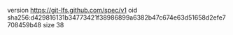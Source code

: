version https://git-lfs.github.com/spec/v1
oid sha256:d429816131b34773421f38986899a6382b47c674e63d51658d2efe7708459b48
size 38
